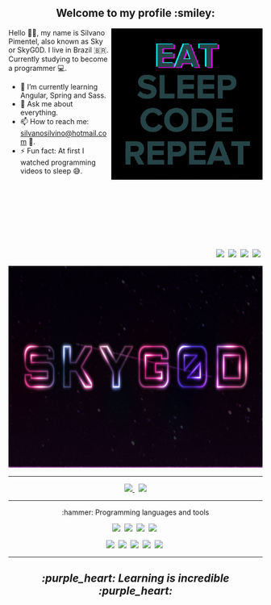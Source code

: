 <h2 align="center" >Welcome to my profile :smiley:</h2>

<p>

  <img width=300 align="right"  src="programming.gif" />

  Hello 👋🏾, my name is Silvano Pimentel, also known as Sky or SkyG0D. I live in Brazil :brazil:.  
  Currently studying to become a programmer :computer:.


  - 🌱 I’m currently learning Angular, Spring and Sass.
  - 💬 Ask me about everything.
  - 📫 How to reach me: silvanosilvino@hotmail.com :email:.
  - ⚡ Fun fact: At first I watched programming videos to sleep :sweat_smile:.

  <br />
  <br />
  <br />
  <br />
  <br />
  <br />
  <br />  

  <p align="right" >
    <img src="https://img.shields.io/badge/-Github-191919?&style=for-the-badge&logo=Github" />&nbsp;
    <img src="https://img.shields.io/badge/-Discord-7289DA?&style=for-the-badge&logo=Discord&logoColor=fff" />&nbsp;
    <img src="https://img.shields.io/badge/-CodePen-191919?&style=for-the-badge&logo=CodePen" />&nbsp;
    <img src="https://img.shields.io/badge/-Twitter-fff?&style=for-the-badge&logo=Twitter" />&nbsp;
  </p> 
  
</p>

<img height=400 width=1280 src="skyg0d.png" />

---

<p align="center" >
  <a href="https://github.com/anuraghazra/github-readme-stats" >
    <img width=400 src="https://github-readme-stats.vercel.app/api?username=SkyG0D&show_icons=true&theme=dracula" />
  </a> &nbsp;

  <a href="https://github.com/anuraghazra/github-readme-stats" >
    <img width=335 src="https://github-readme-stats.vercel.app/api/top-langs/?username=SkyG0D&show_icons=true&theme=dracula&layout=compact" />
  </a>  
</p>

---

<p>
  
   <p align="center" >:hammer: Programming languages and tools</p>
  
   <p align="center">
    <img src="https://img.shields.io/badge/-Java-ff79c6?style=for-the-badge&logo=appveyor&logo=Java&logoColor=fff" />&nbsp;
    <img src="https://img.shields.io/badge/-Spring-bd93f9?style=for-the-badge&logo=Spring&logoColor=fff" />&nbsp;
    <img src="https://img.shields.io/badge/-JavaScript-ff79c6?style=for-the-badge&logo=JavaScript&logoColor=fff" />&nbsp;
    <img src="https://img.shields.io/badge/-TypeScript-bd93f9?style=for-the-badge&logo=TypeScript&logoColor=fff" />&nbsp;
   </p>
  
   <p align="center">
    <img src="https://img.shields.io/badge/-HTML5-ff79c6?style=for-the-badge&logo=HTML5&logoColor=fff" />&nbsp;
    <img src="https://img.shields.io/badge/-CSS3-ff79c6?style=for-the-badge&logo=CSS3&logoColor=fff" />&nbsp;
    <img src="https://img.shields.io/badge/-Sass-bd93f9?style=for-the-badge&logo=Sass&logoColor=fff" />&nbsp;
    <img src="https://img.shields.io/badge/-MySql-bd93f9?style=for-the-badge&logo=MySql&logoColor=fff" />&nbsp;
    <img src="https://img.shields.io/badge/-Git-bd93f9?style=for-the-badge&logo=Git&logoColor=fff" />&nbsp;
   </p>
<p>

---

<h2 align="center" ><i>:purple_heart: Learning is incredible :purple_heart:</i></h2>
